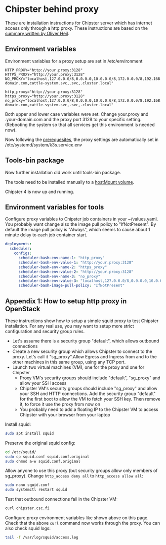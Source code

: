 # Chipster behind proxy

These are installation instructions for Chipster server which has internet access only through a http proxy. These instructions are based on the [summary written by Oliver Heil](https://sourceforge.net/p/chipster/mailman/message/37336786/).

## Environment variables

Environment variables for a proxy setup are set in /etc/environment 

```
HTTP_PROXY="http://your.proxy:3128"
HTTPS_PROXY="http://your.proxy:3128"
NO_PROXY="localhost,127.0.0.0/8,0.0.0.0,10.0.0.0/8,172.0.0.0/8,192.168.0.0/16,chipstervm1,.your-domain.com,cattle-system.svc,.svc,.cluster.local"

http_proxy="http://your.proxy:3128"
https_proxy="http://your.proxy:3128"
no_proxy="localhost,127.0.0.0/8,0.0.0.0,10.0.0.0/8,172.0.0.0/8,192.168.0.0/16,chipstervm1,.your-domain.com,cattle-system.svc,.svc,.cluster.local"
```

Both upper and lower case variables were set. Change your.proxy and .your-domain.com and the proxy port 3128 to
your specific setting. (Rebooting the system so that all services get this environment is needed now).

Now following the [prerequesites](prerequisites.md), the proxy settings are automatically set in /etc/systemd/system/k3s.service.env

## Tools-bin package

Now further installation did work until tools-bin package.

The tools need to be installed manually to a [hostMount volume](tools-bin-host-mount.md).

Chipster 4 is now up and running.

## Environment variables for tools

Configure proxy variables to Chipster  job containers in your ~/values.yaml. You probably want change also the image pull policy to "IfNotPresent". By default the image pull policy is "Always", which seems to cause about 1 minute delay to each job container start.

```yaml
deployments:
  scheduler:
    configs:
      scheduler-bash-env-name-1: "http_proxy"
      scheduler-bash-env-value-1: "http://your.proxy:3128"
      scheduler-bash-env-name-2: "https_proxy"
      scheduler-bash-env-value-2: "http://your.proxy:3128"
      scheduler-bash-env-name-3: "no_proxy"
      scheduler-bash-env-value-3: "localhost,127.0.0.0/8,0.0.0.0,10.0.0.0/8,172.0.0.0/8,192.168.0.0/16,chipstervm1,.your-domain.com,cattle-system.svc,.svc,.cluster.local"
      scheduler-bash-image-pull-policy: "IfNotPresent"
```

## Appendix 1: How to setup http proxy in OpenStack

These instructions show how to setup a simple squid proxy to test Chipster installation. For any real use, you may want to setup more strict configuration and security group rules.

* Let's assume there is a security group "default", which allows outbound connections
* Create a new security group which allows Chipster to connect to the proxy. Let's call it "sg_proxy".Allow Egress and Ingress from and to the other machines in this same group, using any TCP port. 
* Launch two virtual machines (VM), one for the proxy and one for Chipster
   * Proxy VM's security groups should include "default", "sg_proxy" and allow your SSH access
   * Chipster VM's security groups should include "sg_proxy" and allow your SSH and HTTP connections. Add the security group "default" for the first boot to allow the VM to fetch your SSH key. Then remove it, to force it use the proxy from now on
   * You probably need to add a floating IP to the Chipster VM to access Chipster with your browser from your laptop

Install squid:

```bash
sudo apt install squid
```

Preserve the original squid config:

```bash
cd /etc/squid/
sudo cp squid.conf squid.conf.original
sudo chmod a-w squid.conf.original
```

Allow anyone to use this proxy (but security groups allow only members of sg_proxy). Change `http_access deny all` to `http_access allow all`:

```bash
sudo nano squid.conf
sudo systemctl restart squid
```

Test that outbound connections fail in the Chipster VM:

```bash
curl chipster.csc.fi
```

Configure proxy environment variables like shown above on this page. Check that the above `curl` command now works through the proxy. You can also check squid logs:

```bash
tail -f /var/log/squid/access.log 
```
